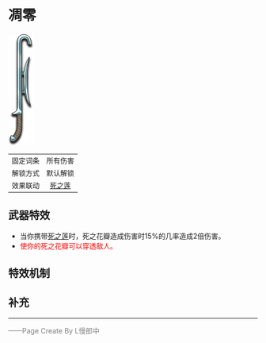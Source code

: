 # 凋零
![凋零](Texture2D_Sword/凋零.png)

|||
|:----:|:----:|
|固定词条|所有伤害|
|解锁方式|默认解锁|
|效果联动|[死之莲](../Potions/Potion_DeathLotus.md)|


## 武器特效
- 当你携带[死之莲](../Potions/Potion_DeathLotus.md)时，死之花瓣造成伤害时15%的几率造成2倍伤害。
- <font color=red>使你的死之花瓣可以穿透敌人。</font>

## 特效机制

## 补充

---

<font color=grey>——Page Create By L慢郎中</font>
